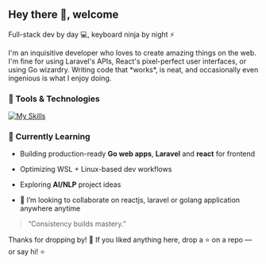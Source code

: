 
<!-- COMMENT
**amos-babu/amos-babu** is a ✨ _special_ ✨ repository because its `README.md` (this file) appears on your GitHub profile.

Here are some ideas to get you started:

- 🔭 I’m currently working on ...
- 🌱 I’m currently learning ...
- 👯 I’m looking to collaborate on ...
- 🤔 I’m looking for help with ...
- 💬 Ask me about ...
- 📫 How to reach me: ...
- 😄 Pronouns: ...
- ⚡ Fun fact: ...
-->

<h2 align="left">Hey there 👋, welcome</h2>
<p align="left">Full-stack dev by day 💻, keyboard ninja by night ⚡</p>

<p align="left">
   I'm an inquisitive developer who loves to create amazing things on the web.  I'm fine for using Laravel's APIs, React's pixel-perfect user interfaces, or using Go wizardry.  Writing code that *works*, is neat, and occasionally even ingenious is what I enjoy doing.
</p>

### 🔧 Tools & Technologies
[![My Skills](https://skillicons.dev/icons?i=js,nodejs,php,go,python,ts,postgres,mysql,mongodb,laravel,react,remix,tailwindcss,docker,nginx,git,vite&perline=10)](https://skillicons.dev)

### 🌱 Currently Learning

- Building production-ready **Go web apps**, **Laravel** and **react** for frontend
- Optimizing WSL + Linux-based dev workflows
- Exploring **AI/NLP** project ideas

 - 👯 I’m looking to collaborate on reactjs, laravel or golang application anywhere anytime

> “Consistency builds mastery.”


<p align="left">Thanks for dropping by! 🌟 If you liked anything here, drop a ⭐ on a repo — or say hi!
 ⭐</p>
